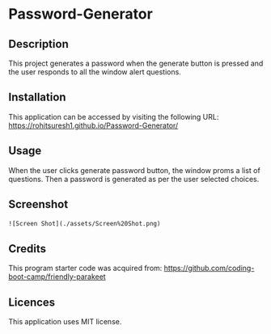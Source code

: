 # Password-Generator

## Description
This project generates a password when the generate button is pressed and the user responds to all the window alert questions.

## Installation 

This application can be accessed by visiting the following URL:
https://rohitsuresh1.github.io/Password-Generator/

## Usage

When the user clicks generate password button, the window proms a list of questions. Then a password is generated as per the user selected choices.

## Screenshot


    ![Screen Shot](./assets/Screen%20Shot.png)
   

## Credits 

This program starter code was acquired from:
https://github.com/coding-boot-camp/friendly-parakeet

## Licences

This application uses MIT license.


